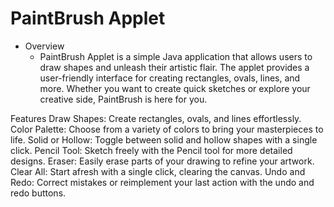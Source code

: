 # PaintBrush Applet
- Overview
   * PaintBrush Applet is a simple Java application that allows users to draw shapes and unleash their artistic flair. The applet provides a user-friendly interface for creating rectangles, ovals, lines, and more. Whether you want to create quick sketches or explore your creative side, PaintBrush is here for you.

Features
Draw Shapes: Create rectangles, ovals, and lines effortlessly.
Color Palette: Choose from a variety of colors to bring your masterpieces to life.
Solid or Hollow: Toggle between solid and hollow shapes with a single click.
Pencil Tool: Sketch freely with the Pencil tool for more detailed designs.
Eraser: Easily erase parts of your drawing to refine your artwork.
Clear All: Start afresh with a single click, clearing the canvas.
Undo and Redo: Correct mistakes or reimplement your last action with the undo and redo buttons.
